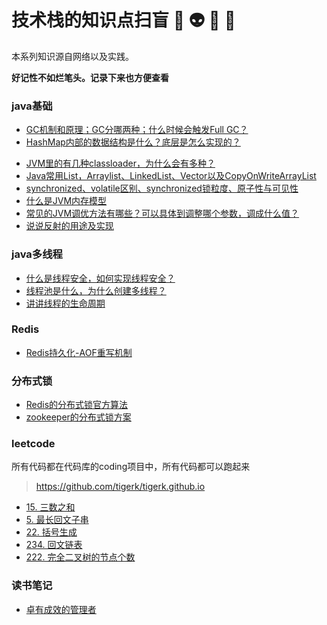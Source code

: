 # 技术栈的知识点扫盲 🐶 👽 👺 👻
本系列知识源自网络以及实践。

**好记性不如烂笔头。记录下来也方便查看**

### java基础

- [GC机制和原理；GC分哪两种；什么时候会触发Full GC？](docs/java/java-basic/gc-mechanism-and-principle.md)
- [HashMap内部的数据结构是什么？底层是怎么实现的？](docs/java/java-basic/java-hashmap.md)
<!-- - [JVM虚拟机内存划分、类加载器、垃圾收集算法、垃圾收集器、class文件结构是如何解析的](docs/java/java-basic/jvm-memory-classloader-gc-class-structure.md) -->
- [JVM里的有几种classloader，为什么会有多种？](docs/java/java-basic/jvm-classloader.md)
- [Java常用List，Arraylist、LinkedList、Vector以及CopyOnWriteArrayList](docs/java/java-basic/Java-List-Arraylist-LinkedList-Vector-CopyOnWriteArrayList.md)
- [synchronized、volatile区别、synchronized锁粒度、原子性与可见性](docs/java/java-basic/java-synchronized-volatile.md)
- [什么是JVM内存模型](docs/java/java-basic/jvm-memory-module.md)
- [常见的JVM调优方法有哪些？可以具体到调整哪个参数，调成什么值？](docs/java/java-basic/jvm-args-optimization.md)
- [说说反射的用途及实现](docs/java/java-basic/java-reflection-realization.md)



### java多线程

- [什么是线程安全，如何实现线程安全？](docs/java/java-multi-thread/java-thread-safe.md)
- [线程池是什么，为什么创建多线程？](docs/java/java-multi-thread/java-thread-pool-mechanism.md)
- [讲讲线程的生命周期](docs/java/java-multi-thread/java-thread-life-circle.md)

### Redis
- [Redis持久化-AOF重写机制](docs/redis/redis-aof-rewrite.md)

### 分布式锁
- [Redis的分布式锁官方算法](docs/distributed-lock/redis.md)
- [zookeeper的分布式锁方案](docs/distributed-lock/zookeeper.md)



### leetcode

所有代码都在代码库的coding项目中，所有代码都可以跑起来
> https://github.com/tigerk/tigerk.github.io

- [15. 三数之和](docs/leetcode/threesum.md)
- [5. 最长回文子串](docs/leetcode/最长回文子串.md)
- [22. 括号生成](docs/leetcode/括号生成.md)
- [234. 回文链表](docs/leetcode/回文链表.md)
- [222. 完全二叉树的节点个数](docs/leetcode/完全二叉树的节点个数.md)

### 读书笔记
- [卓有成效的管理者](docs/books/卓有成效的管理者.md)
